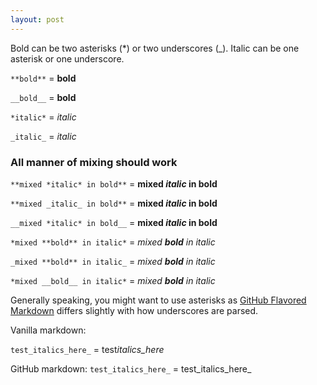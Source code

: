 ```yaml
---
layout: post
---
```


<!-- I escape the unmatched underscores and asterisks because it breaks my vim
     highlighting plugin from https://github.com/tpope/vim-markdown. This
     appears to have no effect on the generated html. -->

Bold can be two asterisks (\*) or two underscores (\_). Italic can be one
asterisk or one underscore.

`**bold**`	=	**bold**

`__bold__`	=	__bold__

`*italic*`	=	*italic*

`_italic_`	=	_italic_

### All manner of mixing should work

`**mixed *italic* in bold**`	=	**mixed *italic* in bold**

`**mixed _italic_ in bold**`	=	**mixed _italic_ in bold**

`__mixed *italic* in bold__`	=	__mixed *italic* in bold__

`*mixed **bold** in italic*`	=	*mixed **bold** in italic*

`_mixed **bold** in italic_`	=	_mixed **bold** in italic_

`*mixed __bold__ in italic*`	=	*mixed __bold__ in italic*

Generally speaking, you might want to use asterisks as [GitHub Flavored
Markdown](https://help.github.com/articles/github-flavored-markdown/) differs
slightly with how underscores are parsed.

Vanilla markdown:
<!-- I have to cheat here since gfm doesn't render the _ as italic -->
`test_italics_here_`	=	test*italics_here*

GitHub markdown:
`test_italics_here_`	=	test_italics_here\_

<!-- vim: set tw=80 ts=2 sw=2 et: -->

